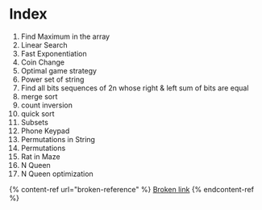 # Index

1. Find Maximum in the array
2. Linear Search
3. Fast Exponentiation
4. Coin Change
5. Optimal game strategy
6. Power set of string
7. Find all bits sequences of 2n whose right & left sum of bits are  equal
8. merge sort
9. count inversion
10. quick sort
11. Subsets
12. Phone Keypad
13. Permutations in String
14. Permutations
15. Rat in Maze
16. N Queen
17. N Queen optimization

{% content-ref url="broken-reference" %}
[Broken link](broken-reference)
{% endcontent-ref %}
